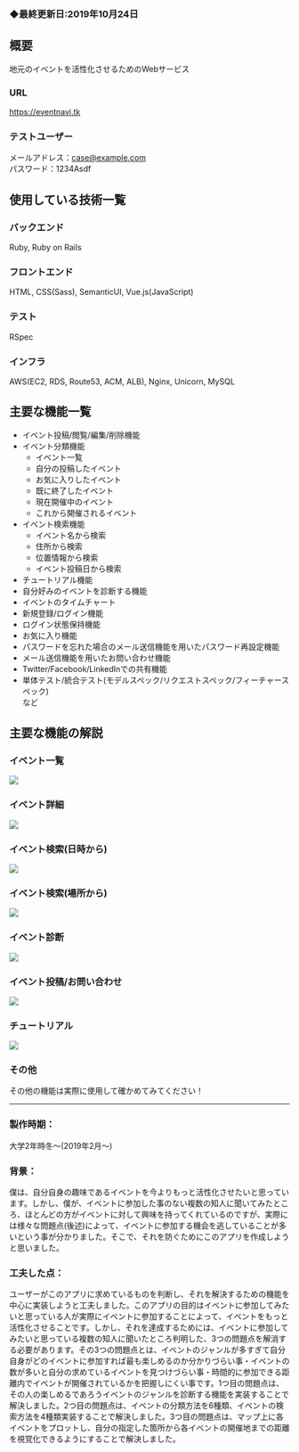 ### ◆最終更新日:2019年10月24日

## 概要
地元のイベントを活性化させるためのWebサービス
### URL
https://eventnavi.tk
### テストユーザー
メールアドレス：case@example.com  
パスワード：1234Asdf

## 使用している技術一覧
### バックエンド
Ruby, Ruby on Rails
### フロントエンド
HTML, CSS(Sass), SemanticUI, Vue.js(JavaScript)
### テスト
RSpec
### インフラ
AWS(EC2, RDS, Route53, ACM, ALB), Nginx, Unicorn, MySQL

## 主要な機能一覧
* イベント投稿/閲覧/編集/削除機能
* イベント分類機能
  * イベント一覧
  * 自分の投稿したイベント
  * お気に入りしたイベント
  * 既に終了したイベント
  * 現在開催中のイベント
  * これから開催されるイベント
* イベント検索機能
  * イベント名から検索
  * 住所から検索
  * 位置情報から検索
  * イベント投稿日から検索
* チュートリアル機能
* 自分好みのイベントを診断する機能
* イベントのタイムチャート
* 新規登録/ログイン機能
* ログイン状態保持機能
* お気に入り機能
* パスワードを忘れた場合のメール送信機能を用いたパスワード再設定機能
* メール送信機能を用いたお問い合わせ機能
* Twitter/Facebook/LinkedInでの共有機能
* 単体テスト/統合テスト(モデルスペック/リクエストスペック/フィーチャースペック)  
など

## 主要な機能の解説
### イベント一覧
<img src="/public/img/readme/events-list.png">

### イベント詳細
<img src="/public/img/readme/event-details.png">

### イベント検索(日時から)
<img src="/public/img/readme/find-events-from-date.png">

### イベント検索(場所から)
<img src="/public/img/readme/find-events-from-place.png">

### イベント診断
<img src="/public/img/readme/diagnose-events.png">

### イベント投稿/お問い合わせ
<img src="/public/img/readme/post-and-inquiry.png">

### チュートリアル
<img src="/public/img/readme/tutorial.png">

### その他
その他の機能は実際に使用して確かめてみてください！

***

### 製作時期：
大学2年時冬〜(2019年2月〜)
### 背景：
僕は、自分自身の趣味であるイベントを今よりもっと活性化させたいと思っています。しかし、僕が、イベントに参加した事のない複数の知人に聞いてみたところ、ほとんどの方がイベントに対して興味を持ってくれているのですが、実際には様々な問題点(後述)によって、イベントに参加する機会を逃していることが多いという事が分かりました。そこで、それを防ぐためにこのアプリを作成しようと思いました。
### 工夫した点：
ユーザーがこのアプリに求めているものを判断し、それを解決するための機能を中心に実装しようと工夫しました。このアプリの目的はイベントに参加してみたいと思っている人が実際にイベントに参加することによって、イベントをもっと活性化させることです。しかし、それを達成するためには、イベントに参加してみたいと思っている複数の知人に聞いたところ判明した、3つの問題点を解消する必要があります。その3つの問題点とは、イベントのジャンルが多すぎて自分自身がどのイベントに参加すれば最も楽しめるのか分かりづらい事・イベントの数が多いと自分の求めているイベントを見つけづらい事・時間的に参加できる距離内でイベントが開催されているかを把握しにくい事です。1つ目の問題点は、その人の楽しめるであろうイベントのジャンルを診断する機能を実装することで解決しました。2つ目の問題点は、イベントの分類方法を6種類、イベントの検索方法を4種類実装することで解決しました。3つ目の問題点は、マップ上に各イベントをプロットし、自分の指定した箇所から各イベントの開催地までの距離を視覚化できるようにすることで解決しました。

